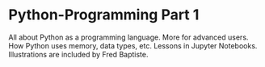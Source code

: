 # Python-Programming Part 1
All about Python as a programming language. More for advanced users. How Python uses memory, data types, etc. Lessons in Jupyter Notebooks. Illustrations are included by Fred Baptiste.
